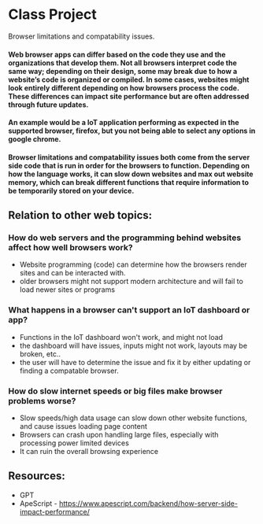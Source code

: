 # Class Project
Browser limitations and compatability issues.

#### Web browser apps can differ based on the code they use and the organizations that develop them. Not all browsers interpret code the same way; depending on their design, some may break due to how a website’s code is organized or compiled. In some cases, websites might look entirely different depending on how browsers process the code. These differences can impact site performance but are often addressed through future updates.
#### An example would be a IoT application performing as expected in the supported browser, firefox, but you not being able to select any options in google chrome. 

#### Browser limitations and compatability issues both come from the server side code that is run in order for the browsers to function. Depending on how the language works, it can slow down websites and max out website memory, which can break different functions that require information to be temporarily stored on your device.


## Relation to other web topics:
### How do web servers and the programming behind websites affect how well browsers work?
  - Website programming (code) can determine how the browsers render sites and can be interacted with.
  - older browsers might not support modern architecture and will fail to load newer sites or programs
### What happens in a browser can't support an IoT dashboard or app?
  - Functions in the IoT dashboard won't work, and might not load
  - the dashboard will have issues, inputs might not work, layouts may be broken, etc..
  - the user will have to determine the issue and fix it by either updating or finding a compatable browser.
### How do slow internet speeds or big files make browser problems worse?
  - Slow speeds/high data usage can slow down other website functions, and cause issues loading page content
  - Browsers can crash upon handling large files, especially with processing power limited devices
  - It can ruin the overall browsing experience

## Resources:
- GPT
- ApeScript - https://www.apescript.com/backend/how-server-side-impact-performance/
